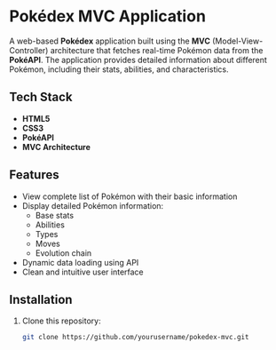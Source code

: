 # Pokédex MVC Application

A web-based **Pokédex** application built using the **MVC** (Model-View-Controller) architecture that fetches real-time Pokémon data from the **PokéAPI**. The application provides detailed information about different Pokémon, including their stats, abilities, and characteristics.

## Tech Stack

- **HTML5**
- **CSS3**
- **PokéAPI**
- **MVC Architecture**

## Features

- View complete list of Pokémon with their basic information
- Display detailed Pokémon information:
  - Base stats
  - Abilities
  - Types
  - Moves
  - Evolution chain
- Dynamic data loading using API
- Clean and intuitive user interface

## Installation

1. Clone this repository:
   ```bash
   git clone https://github.com/yourusername/pokedex-mvc.git
